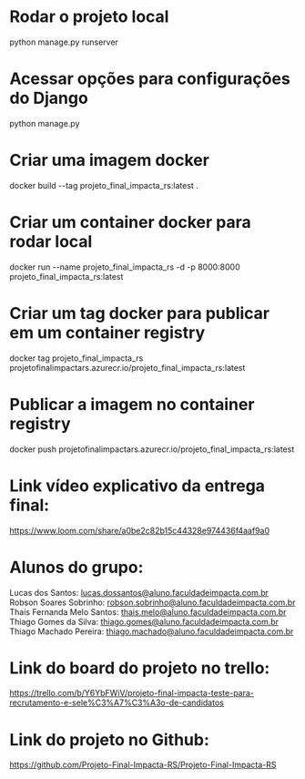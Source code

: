 
# Rodar o projeto local
python manage.py runserver

# Acessar opções para configurações do Django
python manage.py

# Criar uma imagem docker
docker build --tag projeto_final_impacta_rs:latest .

# Criar um container docker para rodar local
docker run --name projeto_final_impacta_rs -d -p 8000:8000 projeto_final_impacta_rs:latest

# Criar um tag docker para publicar em um container registry
docker tag projeto_final_impacta_rs projetofinalimpactars.azurecr.io/projeto_final_impacta_rs:latest

# Publicar a imagem no container registry
docker push projetofinalimpactars.azurecr.io/projeto_final_impacta_rs:latest

# Link vídeo explicativo da entrega final:
https://www.loom.com/share/a0be2c82b15c44328e974436f4aaf9a0

# Alunos do grupo:
Lucas dos Santos: lucas.dossantos@aluno.faculdadeimpacta.com.br
Robson Soares Sobrinho: robson.sobrinho@aluno.faculdadeimpacta.com.br
Thais Fernanda Melo Santos: thais.melo@aluno.faculdadeimpacta.com.br
Thiago Gomes da Silva: thiago.gomes@aluno.faculdadeimpacta.com.br
Thiago Machado Pereira: thiago.machado@aluno.faculdadeimpacta.com.br

# Link do board do projeto no trello:
https://trello.com/b/Y6YbFWiV/projeto-final-impacta-teste-para-recrutamento-e-sele%C3%A7%C3%A3o-de-candidatos

# Link do projeto no Github:
https://github.com/Projeto-Final-Impacta-RS/Projeto-Final-Impacta-RS


